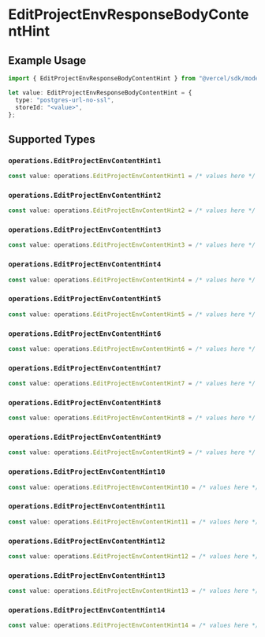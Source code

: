 # EditProjectEnvResponseBodyContentHint

## Example Usage

```typescript
import { EditProjectEnvResponseBodyContentHint } from "@vercel/sdk/models/operations";

let value: EditProjectEnvResponseBodyContentHint = {
  type: "postgres-url-no-ssl",
  storeId: "<value>",
};
```

## Supported Types

### `operations.EditProjectEnvContentHint1`

```typescript
const value: operations.EditProjectEnvContentHint1 = /* values here */
```

### `operations.EditProjectEnvContentHint2`

```typescript
const value: operations.EditProjectEnvContentHint2 = /* values here */
```

### `operations.EditProjectEnvContentHint3`

```typescript
const value: operations.EditProjectEnvContentHint3 = /* values here */
```

### `operations.EditProjectEnvContentHint4`

```typescript
const value: operations.EditProjectEnvContentHint4 = /* values here */
```

### `operations.EditProjectEnvContentHint5`

```typescript
const value: operations.EditProjectEnvContentHint5 = /* values here */
```

### `operations.EditProjectEnvContentHint6`

```typescript
const value: operations.EditProjectEnvContentHint6 = /* values here */
```

### `operations.EditProjectEnvContentHint7`

```typescript
const value: operations.EditProjectEnvContentHint7 = /* values here */
```

### `operations.EditProjectEnvContentHint8`

```typescript
const value: operations.EditProjectEnvContentHint8 = /* values here */
```

### `operations.EditProjectEnvContentHint9`

```typescript
const value: operations.EditProjectEnvContentHint9 = /* values here */
```

### `operations.EditProjectEnvContentHint10`

```typescript
const value: operations.EditProjectEnvContentHint10 = /* values here */
```

### `operations.EditProjectEnvContentHint11`

```typescript
const value: operations.EditProjectEnvContentHint11 = /* values here */
```

### `operations.EditProjectEnvContentHint12`

```typescript
const value: operations.EditProjectEnvContentHint12 = /* values here */
```

### `operations.EditProjectEnvContentHint13`

```typescript
const value: operations.EditProjectEnvContentHint13 = /* values here */
```

### `operations.EditProjectEnvContentHint14`

```typescript
const value: operations.EditProjectEnvContentHint14 = /* values here */
```

